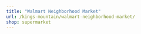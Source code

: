 ```yaml
---
title: "Walmart Neighborhood Market"
url: /kings-mountain/walmart-neighborhood-market/
shop: supermarket
---
```

